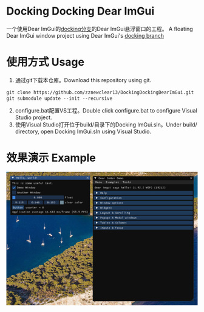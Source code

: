# Docking Docking Dear ImGui

一个使用Dear ImGui的[docking分支](https://github.com/ocornut/imgui/tree/docking)的Dear ImGui悬浮窗口的工程。
A floating Dear ImGui window project using Dear ImGui's [docking branch](https://github.com/ocornut/imgui/tree/docking)

# 使用方式 Usage

1. 通过git下载本仓库。Download this repository using git.
```
git clone https://github.com/zznewclear13/DockingDockingDearImGui.git
git submodule update --init --recursive
```
2. configure.bat配置VS工程。Double click configure.bat to configure Visual Studio project.
3. 使用Visual Studio打开位于build/目录下的Docking ImGui.sln。Under build/ directory, open Docking ImGui.sln using Visual Studio.

# 效果演示 Example

![Example](https://github.com/zznewclear13/DockingDockingDearImGui/blob/master/image/example.png)